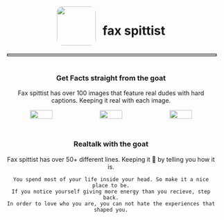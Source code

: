 <div style="padding:24px 12px;" align="center">
    <!-- Profile Header -->
    <div style="display:flex; justify-content:center;">
        <img src="https://i.imgur.com/u4TeVKQ.gif" style="height:90px; border-radius:15%; margin-right:16px;">
        <h1>fax spittist</h1>
    </div>
    </>
    </>
    </>
    <!-- Divider --><br>
    <div style="width:100%; height:2px; border:2px solid #505050;"></div>
    </>
    </>
    </>
    <!-- /fax Ad --><br>
    <h3>Get Facts straight from the goat</h3>
    <p>Fax spittist has over 100 images that feature real dudes with hard captions. Keeping it real with each image.</p>
    <div style="display:flex; align-items:center; justify-content:space-between; margin-bottom:8px;">
        <img src="https://i.imgur.com/6f4N9rZ.jpg" style="height:auto; width:33%;">
        <img src="https://i.imgur.com/m1aVkc9.jpg" style="height:auto; width:33%;">
        <img src="https://i.imgur.com/kZOd6Zv.jpg" style="height:auto; width:33%;">
    </div>
    </>
    </>
    </>
    <!-- /realtalk ad --><br>
    <h3>Realtalk with the goat</h3>
    <p>Fax spittist has over 50+ different lines. Keeping it 💯 by telling you how it is.</p>
    <code>You spend most of your life inside your head. So make it a nice place to be.</code>
    <br><code>If you notice yourself giving more energy than you recieve, step back.</code>
    <br><code>In order to love who you are, you can not hate the experiences that shaped you.</code>
</div>